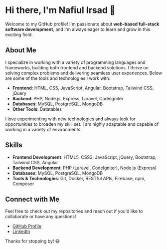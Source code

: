 # Hi there, I'm Nafiul Irsad 👋

Welcome to my GitHub profile! I'm passionate about **web-based full-stack software development**, and I'm always eager to learn and grow in this exciting field.

## About Me

I specialize in working with a variety of programming languages and frameworks, building both frontend and backend solutions. I thrive on solving complex problems and delivering seamless user experiences. Below are some of the tools and technologies I work with:

- **Frontend**: HTML, CSS, JavaScript, Angular, Bootstrap, Tailwind CSS, jQuery
- **Backend**: PHP, Node.js, Express, Laravel, CodeIgniter
- **Databases**: MySQL, PostgreSQL, MongoDB
- **Other Tools**: Datatables

I love experimenting with new technologies and always look for opportunities to broaden my skill set. I am highly adaptable and capable of working in a variety of environments.

## Skills

- **Frontend Development**: HTML5, CSS3, JavaScript, jQuery, Bootstrap, Tailwind CSS, Angular
- **Backend Development**: PHP (Laravel, CodeIgniter), Node.js (Express)
- **Databases**: MySQL, PostgreSQL, MongoDB
- **Tools & Technologies**: Git, Docker, RESTful APIs, Firebase, npm, Composer

## Connect with Me

Feel free to check out my repositories and reach out if you'd like to collaborate or have any questions!

- [GitHub Profile](https://github.com/nafiulirsad)
- [LinkedIn](https://www.linkedin.com/in/nafiulirsad/)

Thanks for stopping by! 😄
